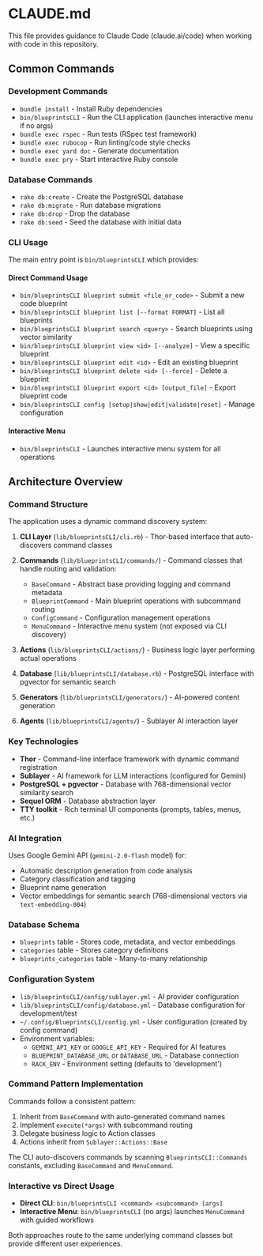 # CLAUDE.md

This file provides guidance to Claude Code (claude.ai/code) when working with code in this repository.

## Common Commands

### Development Commands
- `bundle install` - Install Ruby dependencies
- `bin/blueprintsCLI` - Run the CLI application (launches interactive menu if no args)
- `bundle exec rspec` - Run tests (RSpec test framework)
- `bundle exec rubocop` - Run linting/code style checks
- `bundle exec yard doc` - Generate documentation
- `bundle exec pry` - Start interactive Ruby console

### Database Commands
- `rake db:create` - Create the PostgreSQL database
- `rake db:migrate` - Run database migrations
- `rake db:drop` - Drop the database
- `rake db:seed` - Seed the database with initial data

### CLI Usage
The main entry point is `bin/blueprintsCLI` which provides:

#### Direct Command Usage
- `bin/blueprintsCLI blueprint submit <file_or_code>` - Submit a new code blueprint
- `bin/blueprintsCLI blueprint list [--format FORMAT]` - List all blueprints
- `bin/blueprintsCLI blueprint search <query>` - Search blueprints using vector similarity
- `bin/blueprintsCLI blueprint view <id> [--analyze]` - View a specific blueprint
- `bin/blueprintsCLI blueprint edit <id>` - Edit an existing blueprint
- `bin/blueprintsCLI blueprint delete <id> [--force]` - Delete a blueprint
- `bin/blueprintsCLI blueprint export <id> [output_file]` - Export blueprint code
- `bin/blueprintsCLI config [setup|show|edit|validate|reset]` - Manage configuration

#### Interactive Menu
- `bin/blueprintsCLI` - Launches interactive menu system for all operations

## Architecture Overview

### Command Structure
The application uses a dynamic command discovery system:

1. **CLI Layer** (`lib/blueprintsCLI/cli.rb`) - Thor-based interface that auto-discovers command classes
2. **Commands** (`lib/blueprintsCLI/commands/`) - Command classes that handle routing and validation:
   - `BaseCommand` - Abstract base providing logging and command metadata
   - `BlueprintCommand` - Main blueprint operations with subcommand routing  
   - `ConfigCommand` - Configuration management operations
   - `MenuCommand` - Interactive menu system (not exposed via CLI discovery)

3. **Actions** (`lib/blueprintsCLI/actions/`) - Business logic layer performing actual operations
4. **Database** (`lib/blueprintsCLI/database.rb`) - PostgreSQL interface with pgvector for semantic search
5. **Generators** (`lib/blueprintsCLI/generators/`) - AI-powered content generation
6. **Agents** (`lib/blueprintsCLI/agents/`) - Sublayer AI interaction layer

### Key Technologies
- **Thor** - Command-line interface framework with dynamic command registration
- **Sublayer** - AI framework for LLM interactions (configured for Gemini)
- **PostgreSQL + pgvector** - Database with 768-dimensional vector similarity search
- **Sequel ORM** - Database abstraction layer
- **TTY toolkit** - Rich terminal UI components (prompts, tables, menus, etc.)

### AI Integration
Uses Google Gemini API (`gemini-2.0-flash` model) for:
- Automatic description generation from code analysis
- Category classification and tagging
- Blueprint name generation
- Vector embeddings for semantic search (768-dimensional vectors via `text-embedding-004`)

### Database Schema
- `blueprints` table - Stores code, metadata, and vector embeddings
- `categories` table - Stores category definitions  
- `blueprints_categories` table - Many-to-many relationship

### Configuration System
- `lib/blueprintsCLI/config/sublayer.yml` - AI provider configuration
- `lib/blueprintsCLI/config/database.yml` - Database configuration for development/test
- `~/.config/BlueprintsCLI/config.yml` - User configuration (created by config command)
- Environment variables:
  - `GEMINI_API_KEY` or `GOOGLE_API_KEY` - Required for AI features
  - `BLUEPRINT_DATABASE_URL` or `DATABASE_URL` - Database connection
  - `RACK_ENV` - Environment setting (defaults to 'development')

### Command Pattern Implementation
Commands follow a consistent pattern:
1. Inherit from `BaseCommand` with auto-generated command names
2. Implement `execute(*args)` with subcommand routing
3. Delegate business logic to Action classes
4. Actions inherit from `Sublayer::Actions::Base`

The CLI auto-discovers commands by scanning `BlueprintsCLI::Commands` constants, excluding `BaseCommand` and `MenuCommand`.

### Interactive vs Direct Usage
- **Direct CLI**: `bin/blueprintsCLI <command> <subcommand> [args]`
- **Interactive Menu**: `bin/blueprintsCLI` (no args) launches `MenuCommand` with guided workflows

Both approaches route to the same underlying command classes but provide different user experiences.